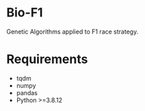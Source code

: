 # Bio-F1
Genetic Algorithms applied to F1 race strategy.

# Requirements
- tqdm
- numpy
- pandas
- Python >=3.8.12
